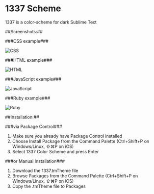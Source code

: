 1337 Scheme
=====================

1337 is a color-scheme for dark Sublime Text

##Screenshots:##

###CSS example###

![CSS](http://abload.de/img/1337_css26u6p.jpg)

###HTML example###

![HTML](http://abload.de/img/1337_html19u4l.jpg)

###JavaScript example###

![JavaScript](http://abload.de/img/1337_javascriptr6ukr.jpg)

###Ruby example###

![Ruby](http://abload.de/img/1337_rubyw8u3f.jpg)

##Installation:##

###via Package Control###

1. Make sure you already have Package Control installed
2. Choose Install Package from the Command Palette (Ctrl+Shift+P on Windows/Linux, ⇧⌘P on iOS)
3. Select 1337 Color Scheme and press Enter

###or Manual Installation###

1. Download the 1337.tmTheme file
2. Browse Packages from the Command Palette (Ctrl+Shift+P on Windows/Linux, ⇧⌘P on iOS)
3. Copy the .tmTheme file to Packages
